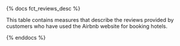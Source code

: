 {% docs fct_reviews_desc %}

This table contains measures that describe the reviews provided by customers who have used the Airbnb website for booking hotels.

{% enddocs %}